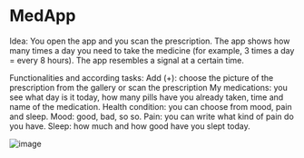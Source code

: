 # MedApp
Idea: 
You open the app and you scan the prescription. The app shows how many times a day you need to take the medicine (for example, 3 times a day = every 8 hours). The app resembles a signal at a certain time.


Functionalities and according tasks:
Add (+): choose the picture of the prescription from the gallery or scan the prescription
My medications: you see what day is it today, how many pills have you already taken, time and name of the medication.
Health condition: you can choose from mood, pain and sleep. Mood: good, bad, so so. Pain: you can write what kind of pain do you have. Sleep: how much and how good have you slept today.

![image](https://user-images.githubusercontent.com/82457064/116869116-68a48a00-ac10-11eb-8131-49e9421101b2.png)

